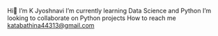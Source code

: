 Hi👋 I’m K Jyoshnavi
I’m currently learning Data Science and Python
I’m looking to collaborate on Python projects
How to reach me katabathina44313@gmail.com

<!---
K-Jyoshnavi/K-Jyoshnavi is a ✨ special ✨ repository because its `README.md` (this file) appears on your GitHub profile.
You can click the Preview link to take a look at your changes.
--->
